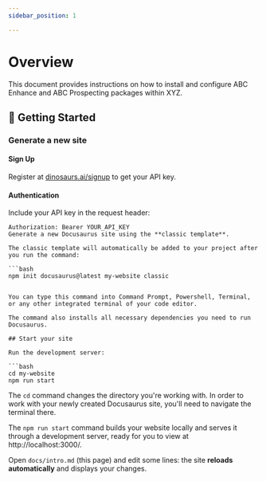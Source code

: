 ```yaml
---
sidebar_position: 1

---
```

# Overview

This document provides instructions on how to install and configure ABC Enhance and ABC Prospecting packages within XYZ. 
## 🚀 Getting Started

### Generate a new site

#### Sign Up

Register at [dinosaurs.ai/signup](#) to get your API key.

#### Authentication

Include your API key in the request header:

```http
Authorization: Bearer YOUR_API_KEY
Generate a new Docusaurus site using the **classic template**.

The classic template will automatically be added to your project after you run the command:

```bash
npm init docusaurus@latest my-website classic


You can type this command into Command Prompt, Powershell, Terminal, or any other integrated terminal of your code editor.

The command also installs all necessary dependencies you need to run Docusaurus.

## Start your site

Run the development server:

```bash
cd my-website
npm run start
```

The `cd` command changes the directory you're working with. In order to work with your newly created Docusaurus site, you'll need to navigate the terminal there.

The `npm run start` command builds your website locally and serves it through a development server, ready for you to view at http://localhost:3000/.

Open `docs/intro.md` (this page) and edit some lines: the site **reloads automatically** and displays your changes.
